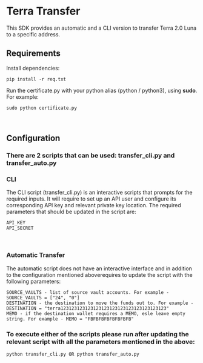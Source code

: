 # Terra Transfer

This SDK provides an automatic and a CLI version to transfer Terra 2.0 Luna to a specific address.
## Requirements
Install dependencies:
```
pip install -r req.txt
```
Run the certificate.py with your python alias (python / python3), using **sudo**. For example:
```
sudo python certificate.py
```
​
## Configuration

### There are 2 scripts that can be used: transfer_cli.py and transfer_auto.py

### CLI
The CLI script (transfer_cli.py) is an interactive scripts that prompts for the required inputs.
It will require to set up an API user and configure its corresponding API key and relevant 
private key location. The required parameters that should be updated in the script are:
```
API_KEY
API_SECRET
```
​
### Automatic Transfer
The automatic script does not have an interactive interface and in addition to the configuration mentioned aboverequires to update the script with the following parameters:
```
SOURCE_VAULTS - list of source vault accounts. For example - SOURCE_VAULTS = ["24", "0"] 
DESTINATION - the destination to move the funds out to. For example - DESTINATION = "terra123123123123123123123123123123123123123"
MEMO - if the destination wallet requires a MEMO, esle leave empty string. For example - MEMO = "FBFBFBFBFBFBFBFB"
```
### To execute either of the scripts please run after updating the relevant script with all the parameters mentioned in the above:
```
python transfer_cli.py OR python transfer_auto.py
```
